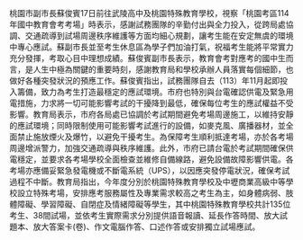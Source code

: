 桃園市副市長蘇俊賓17日前往武陵高中及桃園特殊教育學校，視察「桃園考區114年國中教育會考考場」時表示，感謝試務團隊的辛勤付出與全力投入，從跨局處協調、交通疏導到試場周邊秩序維護等方面均細心規劃，讓考生能在安定無虞的環境中專心應試。蘇副市長並至考生休息區為學子們加油打氣，祝福考生能將平常實力充分發揮，考取心目中理想成績。蘇俊賓副市長表示，教育會考對應考的國中生而言，是人生中極為關鍵的重要時刻，感謝教育局和學校承辦人員落實每個細節，也做好各種突發狀況的預應工作。蘇俊賓指出，試務團隊自去（113）年11月起即投入籌備，致力為考生打造最穩定的應試環境。市府也特別與台電確認供電及緊急用電措施，力求將一切可能影響考試的干擾降到最低，確保每位考生的應試權益不受影響。教育局表示，市府各局處已協調於考試期間避免考場周邊施工，以維持安靜的應試環境；同時限制使用可能影響考試進行的設備，如麥克風、廣播器材，並全面禁止施放煙火及爆竹，以避免干擾考生。為保障考生順利抵達考場，亦於各考場周邊增派警力，加強交通疏導與秩序維護。此外，市府已請台電於考試期間確保供電穩定，並要求各考場學校全面檢查並維修自備線路，避免設備故障影響供電。各考場亦應備妥緊急發電機或不斷電系統（UPS），以因應突發停電狀況，確保考試過程不中斷。教育局指出，今年度分別於桃園特殊教育學校及中壢商業高級中等學校設立特殊考場，安排應考服務屬性及專業需求較高之考生為主，如身體病弱、肢體障礙、學習障礙、自閉症及情緒障礙等學生，其中桃園特殊教育學校共計135位考生、38間試場，並依考生實際需求分別提供語音報讀、延長作答時間、放大試題本、放大答案卡(卷)、作文電腦作答、口述作答或安排獨立試場應試。